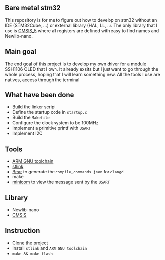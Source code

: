 ## Bare metal stm32

This repository is for me to figure out how to develop on stm32 without an IDE (STM32Cube, ...) or external library (HAL, LL, ..). The only library that I use is [CMSIS_5](https://github.com/ARM-software/CMSIS_5) where all registers are defined with easy to find names and Newlib-nano.

## Main goal
The end goal of this project is to develop my own driver for a module SSH1106 OLED that I own. It already exsits but I just want to go through the whole process, hoping that I will learn something new. All the tools I use are natives, access through the terminal

## What have been done
- Build the linker script
- Define the startup code in `startup.c`
- Build the `Makefile`
- Configure the clock system to be 100MHz
- Implement a primitive printf with `USART`
- Implement I2C

## Tools
- [ARM GNU toolchain](https://developer.arm.com/downloads/-/arm-gnu-toolchain-downloads)
- [stlink](https://github.com/stlink-org/stlink)
- [Bear](https://github.com/rizsotto/Bear) to generate the `compile_commands.json` for `clangd`
- make
- [minicom](https://help.ubuntu.com/community/Minicom) to view the message sent by the `USART`

## Library
- Newlib-nano
- [CMSIS](https://github.com/ARM-software/CMSIS_5)

## Instruction
- Clone the project
- Install `stlink` and `ARM GNU toolchain`
- `make && make flash`
